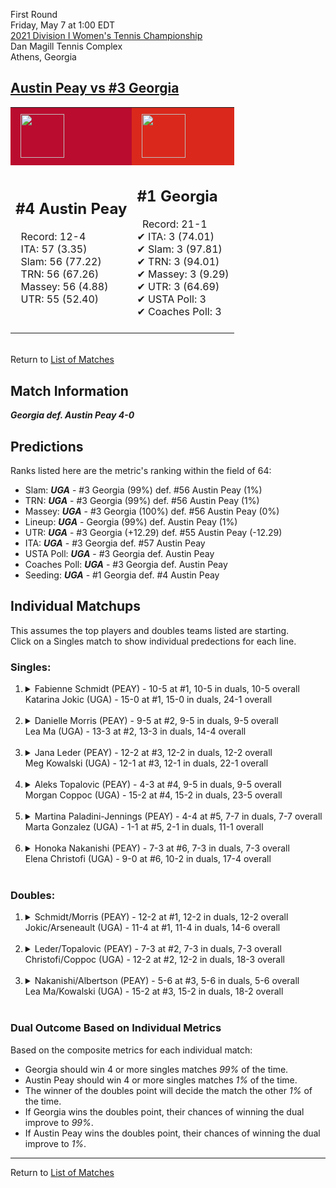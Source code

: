 First Round  
Friday, May 7 at 1:00 EDT  
[2021 Division I Women's Tennis Championship](../index.md)  
Dan Magill Tennis Complex  
Athens, Georgia  
## [Austin Peay vs #3 Georgia](https://www.ncaa.com/game/5833663)  

<table><tr style="background-color: #d9d9d9 !important"><td style="background-color: #BA0C2F !important"><img src="https://www.ncaa.com/sites/default/files/images/logos/schools/a/austin-peay.70.png" width="70" height="70" style="padding: 8px;" /></td><td style="background-color: #DA291C !important"><img src="https://www.ncaa.com/sites/default/files/images/logos/schools/g/georgia.70.png" width="70" height="70" style="padding: 8px;" /></td></tr><tr>
<td>  

<h2>#4 Austin Peay</h2>  
&nbsp; Record: 12-4<br>  
&nbsp; ITA: 57 (3.35)<br>  
&nbsp; Slam: 56 (77.22)<br>  
&nbsp; TRN: 56 (67.26)<br>  
&nbsp; Massey: 56 (4.88)<br>  
&nbsp; UTR: 55 (52.40)<br>  
<br>  

</td>
<td>  

<h2>#1 Georgia</h2>  
&nbsp; Record: 21-1<br>  
&#10004; ITA: 3 (74.01)<br>  
&#10004; Slam: 3 (97.81)<br>  
&#10004; TRN: 3 (94.01)<br>  
&#10004; Massey: 3 (9.29)<br>  
&#10004; UTR: 3 (64.69)<br>  
&#10004; USTA Poll: 3<br>  
&#10004; Coaches Poll: 3<br>  
<br>  

</td>
</tr></table>  


<br>Return to [List of Matches](../index.md)  

## Match Information  
***Georgia def. Austin Peay 4-0***  

## Predictions  

Ranks listed here are the metric's ranking within the field of 64:  
- Slam: ***UGA*** - #3 Georgia (99%) def. #56 Austin Peay (1%)  
- TRN: ***UGA*** - #3 Georgia (99%) def. #56 Austin Peay (1%)  
- Massey: ***UGA*** - #3 Georgia (100%) def. #56 Austin Peay (0%)  
- Lineup: ***UGA*** - Georgia (99%) def. Austin Peay (1%)  
- UTR: ***UGA*** - #3 Georgia (+12.29) def. #55 Austin Peay (-12.29)  
- ITA: ***UGA*** - #3 Georgia def. #57 Austin Peay  
- USTA Poll: ***UGA*** - #3 Georgia def. Austin Peay  
- Coaches Poll: ***UGA*** - #3 Georgia def. Austin Peay  
- Seeding: ***UGA*** - #1 Georgia def. #4 Austin Peay  

## Individual Matchups  
This assumes the top players and doubles teams listed are starting.  
Click on a Singles match to show individual predections for each line.  

### Singles:  

<ol>
<li><details>
<summary markdown="span">Fabienne Schmidt (PEAY) - 10-5 at #1, 10-5 in duals, 10-5 overall<br>Katarina Jokic (UGA) - 15-0 at #1, 15-0 in duals, 24-1 overall</summary>
<h4>Predictions</h4><ul>
<li>Composite: <b><i>UGA</i></b> - Jokic (99%) def. Schmidt (1%)</li>  
<li>Slam: <b><i>UGA</i></b> - Jokic (99%) def. Schmidt (1%)</li>  
<li>TRN: <b><i>UGA</i></b> - Jokic (99%) def. Schmidt (1%)</li>  
<li>Massey: <b><i>PEAY</i></b> - Schmidt (NaN%) def. Jokic (NaN%)</li>  
<li>UTR: <b><i>UGA</i></b> - Jokic (98%) def. Schmidt (2%)</li>  
<li>ITA: <b><i>UGA</i></b> - Jokic (60.56) def. Schmidt (2.35)</li>  
</ul>
</details>&nbsp;</li>
<li><details>
<summary markdown="span">Danielle Morris (PEAY) - 9-5 at #2, 9-5 in duals, 9-5 overall<br>Lea Ma (UGA) - 13-3 at #2, 13-3 in duals, 14-4 overall</summary>
<h4>Predictions</h4><ul>
<li>Composite: <b><i>UGA</i></b> - Ma (98%) def. Morris (2%)</li>  
<li>Slam: <b><i>UGA</i></b> - Ma (99%) def. Morris (1%)</li>  
<li>TRN: <b><i>UGA</i></b> - Ma (99%) def. Morris (1%)</li>  
<li>Massey: <b><i>PEAY</i></b> - Morris (NaN%) def. Ma (NaN%)</li>  
<li>UTR: <b><i>UGA</i></b> - Ma (97%) def. Morris (3%)</li>  
<li>ITA: <b><i>UGA</i></b> - Ma (11.14) def. Morris (2.12)</li>  
</ul>
</details>&nbsp;</li>
<li><details>
<summary markdown="span">Jana Leder (PEAY) - 12-2 at #3, 12-2 in duals, 12-2 overall<br>Meg Kowalski (UGA) - 12-1 at #3, 12-1 in duals, 22-1 overall</summary>
<h4>Predictions</h4><ul>
<li>Composite: <b><i>UGA</i></b> - Kowalski (99%) def. Leder (1%)</li>  
<li>Slam: <b><i>UGA</i></b> - Kowalski (99%) def. Leder (1%)</li>  
<li>TRN: <b><i>UGA</i></b> - Kowalski (99%) def. Leder (1%)</li>  
<li>Massey: <b><i>PEAY</i></b> - Leder (NaN%) def. Kowalski (NaN%)</li>  
<li>UTR: <b><i>UGA</i></b> - Kowalski (98%) def. Leder (2%)</li>  
<li>ITA: <b><i>UGA</i></b> - Kowalski (23.73) def. Leder (3.05)</li>  
</ul>
</details>&nbsp;</li>
<li><details>
<summary markdown="span">Aleks Topalovic (PEAY) - 4-3 at #4, 9-5 in duals, 9-5 overall<br>Morgan Coppoc (UGA) - 15-2 at #4, 15-2 in duals, 23-5 overall</summary>
<h4>Predictions</h4><ul>
<li>Composite: <b><i>UGA</i></b> - Coppoc (99%) def. Topalovic (1%)</li>  
<li>Slam: <b><i>UGA</i></b> - Coppoc (99%) def. Topalovic (1%)</li>  
<li>TRN: <b><i>UGA</i></b> - Coppoc (99%) def. Topalovic (1%)</li>  
<li>Massey: <b><i>PEAY</i></b> - Topalovic (NaN%) def. Coppoc (NaN%)</li>  
<li>UTR: <b><i>UGA</i></b> - Coppoc (99%) def. Topalovic (1%)</li>  
<li>ITA: <b><i>UGA</i></b> - Coppoc (8.66) def. Topalovic (2.10)</li>  
</ul>
</details>&nbsp;</li>
<li><details>
<summary markdown="span">Martina Paladini-Jennings (PEAY) - 4-4 at #5, 7-7 in duals, 7-7 overall<br>Marta Gonzalez (UGA) - 1-1 at #5, 2-1 in duals, 11-1 overall</summary>
<h4>Predictions</h4><ul>
<li>Composite: <b><i>UGA</i></b> - Gonzalez (99%) def. Paladini-Jennings (1%)</li>  
<li>Slam: <b><i>UGA</i></b> - Gonzalez (99%) def. Paladini-Jennings (1%)</li>  
<li>TRN: <b><i>UGA</i></b> - Gonzalez (99%) def. Paladini-Jennings (1%)</li>  
<li>Massey: <b><i>PEAY</i></b> - Paladini-Jennings (NaN%) def. Gonzalez (NaN%)</li>  
<li>UTR: <b><i>UGA</i></b> - Gonzalez (99%) def. Paladini-Jennings (1%)</li>  
<li>ITA: <b><i>UGA</i></b> - Gonzalez (11.71) def. Paladini-Jennings (1.85)</li>  
</ul>
</details>&nbsp;</li>
<li><details>
<summary markdown="span">Honoka Nakanishi (PEAY) - 7-3 at #6, 7-3 in duals, 7-3 overall<br>Elena Christofi (UGA) - 9-0 at #6, 10-2 in duals, 17-4 overall</summary>
<h4>Predictions</h4><ul>
<li>Composite: <b><i>UGA</i></b> - Christofi (99%) def. Nakanishi (1%)</li>  
<li>Slam: <b><i>UGA</i></b> - Christofi (99%) def. Nakanishi (1%)</li>  
<li>TRN: <b><i>UGA</i></b> - Christofi (99%) def. Nakanishi (1%)</li>  
<li>Massey: <b><i>PEAY</i></b> - Nakanishi (NaN%) def. Christofi (NaN%)</li>  
<li>UTR: <b><i>UGA</i></b> - Christofi (99%) def. Nakanishi (1%)</li>  
<li>ITA: <b><i>UGA</i></b> - Christofi (2.36) def. Nakanishi (2.24)</li>  
</ul>
</details>&nbsp;</li>
</ol>

### Doubles:  

<ol>
<li><details>
<summary markdown="span">Schmidt/Morris (PEAY) - 12-2 at #1, 12-2 in duals, 12-2 overall<br>Jokic/Arseneault (UGA) - 11-4 at #1, 11-4 in duals, 14-6 overall</summary>
<br>Sorry, we don't have any metrics for this match
</details>&nbsp;</li>
<li><details>
<summary markdown="span">Leder/Topalovic (PEAY) - 7-3 at #2, 7-3 in duals, 7-3 overall<br>Christofi/Coppoc (UGA) - 12-2 at #2, 12-2 in duals, 18-3 overall</summary>
<br>Sorry, we don't have any metrics for this match
</details>&nbsp;</li>
<li><details>
<summary markdown="span">Nakanishi/Albertson (PEAY) - 5-6 at #3, 5-6 in duals, 5-6 overall<br>Lea Ma/Kowalski (UGA) - 15-2 at #3, 15-2 in duals, 18-2 overall</summary>
<br>Sorry, we don't have any metrics for this match
</details>&nbsp;</li>
</ol>

### Dual Outcome Based on Individual Metrics  
  
Based on the composite metrics for each individual match:  
- Georgia should win 4 or more singles matches _99%_ of the time.  
- Austin Peay should win 4 or more singles matches _1%_ of the time.  
- The winner of the doubles point will decide the match the other _1%_ of the time.  
- If Georgia wins the doubles point, their chances of winning the dual improve to _99%_.  
- If Austin Peay wins the doubles point, their chances of winning the dual improve to _1%_.  
  
------

Return to [List of Matches](../index.md)  
